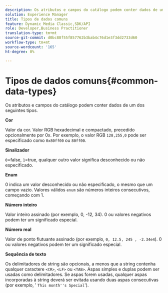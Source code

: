 ```yaml
---
description: Os atributos e campos do catálogo podem conter dados de um dos seguintes tipos.
solution: Experience Manager
title: Tipos de dados comuns
feature: Dynamic Media Classic,SDK/API
role: Developer,Business Practitioner
translation-type: tm+mt
source-git-commit: d0bc88f55f857762b3bab4c76d1e3f3dd2733d60
workflow-type: tm+mt
source-wordcount: '165'
ht-degree: 0%

---
```



# Tipos de dados comuns{#common-data-types}

Os atributos e campos do catálogo podem conter dados de um dos seguintes tipos.

**Cor**

Valor da cor. Valor RGB hexadecimal e compactado, precedido opcionalmente por 0x. Por exemplo, o valor RGB `128,255,0` pode ser especificado como `0x80ff00` ou `80ff00`.

**Sinalizador**

`0`=false,  `1`=true, qualquer outro valor significa desconhecido ou não especificado.

**Enum**

0 indica um valor desconhecido ou não especificado, o mesmo que um campo vazio. Valores válidos `enum` são números inteiros consecutivos, começando com 1.

**Número inteiro**

Valor inteiro assinado (por exemplo, 0, -12, 34). 0 ou valores negativos podem ter um significado especial.

**Número real**

Valor de ponto flutuante assinado (por exemplo, `0, 12.5, 245 , -2.34e4`). 0 ou valores negativos podem ter um significado especial.

**Sequência de texto**

Os delimitadores de string são opcionais, a menos que a string contenha qualquer caractere `<CR>`, `<LF>` ou `<TAB>`. Aspas simples e duplas podem ser usadas como delimitadores. Se aspas forem usadas, qualquer aspas incorporadas à string deverá ser evitada usando duas aspas consecutivas (por exemplo, &#39; `This month''s Special`&#39;).
